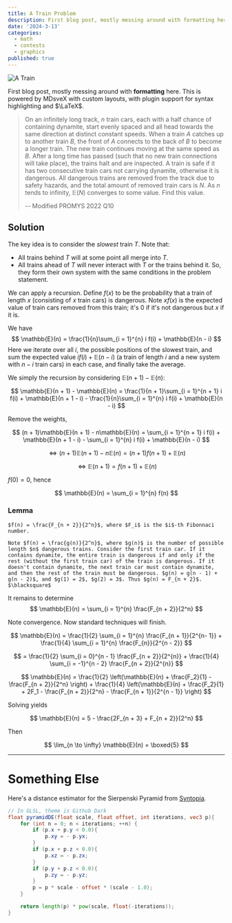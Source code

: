 ```yaml
---
title: A Train Problem
description: First blog post, mostly messing around with formatting here. This is powered by MDsveX with custom layouts, with plugin support for syntax highlighting and LaTeX.
date: '2024-3-13'
categories:
  - math
  - contests
  - graphics
published: true
---
```


![A Train](https://upload.wikimedia.org/wikipedia/commons/f/f9/CN_8015%2C_5690_and_5517_Hinton_-_Jasper.jpg)

First blog post, mostly messing around with **formatting** here. This is powered by MDsveX with custom layouts, with plugin support for syntax highlighting and $\LaTeX$.

> On an infinitely long track,
> $n$ train cars, each with a half chance of containing dynamite,
> start evenly spaced and all head towards the same direction at distinct
> constant speeds. When a train $A$ catches up to another train $B$,
> the front of $A$ connects to the back of $B$ to become a longer train.
> The new train continues moving at the same speed as $B$.
> After a long time has passed (such that no new train connections
>  will take place), the trains halt and are inspected.
> A train is safe if it has two consecutive train cars not
> carrying dynamite, otherwise it is dangerous. All dangerous
> trains are removed from the track due to safety hazards,
> and the total amount of removed train cars is $N$.
> As $n$ tends to infinity, $\mathbb{E}(N)$
> converges to some value. Find this value.
> 
> -- Modified PROMYS 2022 Q10

## Solution

The key idea is to consider the *slowest* train $T$. Note that:

- All trains behind $T$ will at some point all merge into $T$. 
- All trains ahead of $T$ will never interact with $T$ or the trains behind it. So, they form their own system with the same conditions in the problem statement.

We can apply a recursion. Define $f(x)$ to be the probability that a train of length $x$ (consisting of $x$ train cars) is dangerous. Note $xf(x)$ is the expected value of train cars removed from this train; it's 0 if it's not dangerous but $x$ if it is.

We have
$$
\mathbb{E}(n) = \frac{1}{n}\sum_{i = 1}^{n} i f(i) + \mathbb{E}(n - i)
$$
Here we iterate over all $i$, the possible positions of the slowest train, and sum the expected value $i f(i) + \mathbb{E}(n - i)$ (a train of length $i$ and a new system with $n - i$ train cars) in each case, and finally take the average.

We simply the recursion by considering $\mathbb{E}(n + 1) - \mathbb{E}(n)$:

$$
\mathbb{E}(n + 1) - \mathbb{E}(n) = \frac{1}{n + 1}\sum_{i = 1}^{n + 1} i f(i) + \mathbb{E}(n + 1 - i) - \frac{1}{n}\sum_{i = 1}^{n} i f(i) + \mathbb{E}(n - i)
$$

Remove the weights,

$$
(n + 1)\mathbb{E}(n + 1) - n\mathbb{E}(n) = \sum_{i = 1}^{n + 1} i f(i) + \mathbb{E}(n + 1 - i) - \sum_{i = 1}^{n} i f(i) + \mathbb{E}(n - i)
$$

$$
\iff (n + 1)\mathbb{E}(n + 1) - n\mathbb{E}(n) = (n + 1)f(n + 1) + \mathbb{E}(n)
$$

$$
\iff \mathbb{E}(n + 1) = f(n + 1) + \mathbb{E}(n)
$$

$f(0) = 0$, hence 

$$
\mathbb{E}(n) = \sum_{i = 1}^{n} f(n)
$$

### Lemma
    $f(n) = \frac{F_{n + 2}}{2^n}$, where $F_i$ is the $i$-th Fibonnaci number.

    Note $f(n) = \frac{g(n)}{2^n}$, where $g(n)$ is the number of possible length $n$ dangerous trains. Consider the first train car. If it contains dynamite, the entire train is dangerous if and only if the rest (without the first train car) of the train is dangerous. If it doesn't contain dynamite, the next train car must contain dynamite, and then the rest of the train must be dangerous. $g(n) = g(n - 1) + g(n - 2)$, and $g(1) = 2$, $g(2) = 3$. Thus $g(n) = F_{n + 2}$. $\blacksquare$

It remains to determine 
$$
\mathbb{E}(n) = \sum_{i = 1}^{n} \frac{F_{n + 2}}{2^n}
$$

Note convergence. Now standard techniques will finish.

$$
\mathbb{E}(n) = \frac{1}{2} \sum_{i = 1}^{n} \frac{F_{n + 1}}{2^{n- 1}} + \frac{1}{4} \sum_{i = 1}^{n} \frac{F_{n}}{2^{n - 2}}
$$

$$
= \frac{1}{2} \sum_{i = 0}^{n - 1} \frac{F_{n + 2}}{2^{n}} + \frac{1}{4} \sum_{i = -1}^{n - 2} \frac{F_{n + 2}}{2^{n}}
$$

$$
\mathbb{E}(n) = \frac{1}{2} \left(\mathbb{E}(n) + \frac{F_2}{1} - \frac{F_{n + 2}}{2^n} \right) + \frac{1}{4} \left(\mathbb{E}(n) + \frac{F_2}{1} + 2F_1 - \frac{F_{n + 2}}{2^n} - \frac{F_{n + 1}}{2^{n - 1}} \right)
$$

Solving yields

$$
\mathbb{E}(n) = 5 - \frac{2F_{n + 3} + F_{n + 2}}{2^n}
$$

Then 

$$
\lim_{n \to \infty} \mathbb{E}(n) = \boxed{5}
$$

---

# Something Else

Here's a distance estimator for the Sierpenski Pyramid from [Syntopia](http://blog.hvidtfeldts.net/index.php/2011/08/distance-estimated-3d-fractals-iii-folding-space/).

```glsl
// In GLSL, theme is Github Dark 
float pyramidDE(float scale, float offset, int iterations, vec3 p){
    for (int n = 0; n < iterations; ++n) {
        if (p.x + p.y < 0.0){ 
            p.xy = - p.yx;
        } 
        if (p.x + p.z < 0.0){ 
            p.xz = - p.zx;
        } 
        if (p.y + p.z < 0.0){ 
            p.zy = - p.yz;
        } 
        p = p * scale - offset * (scale - 1.0);
    }

    return length(p) * pow(scale, float(-iterations));
}
```